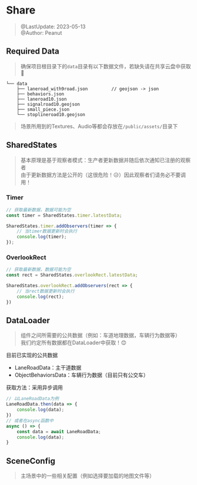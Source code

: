 # Share

> @LastUpdate: 2023-05-13 \
> @Author: Peanut

## Required Data

> 确保项目根目录下的`data`目录有以下数据文件，若缺失请在共享云盘中获取🧐

~~~text
└── data
    ├── laneroad_with9road.json         // geojson -> json
    ├── behaviors.json
    ├── laneroad10.json
    ├── signalroad10.geojson
    ├── small_piece.json
    └── stoplineroad10.geojson
~~~

> 场景所用到的Textures、Audio等都会存放在`/public/assets/`目录下


## SharedStates

> 基本原理是基于观察者模式：生产者更新数据并随后依次通知已注册的观察者 \
> 由于更新数据方法是公开的（这很危险！😥）因此观察者们请务必不要调用！

### Timer

~~~typescript
// 获取最新数据，数据可能为空
const timer = SharedStates.timer.latestData;
~~~

~~~typescript
SharedStates.timer.addObservers(timer => {
    // 当timer数据更新时会执行
    console.log(timer);
});
~~~

### OverlookRect

~~~typescript
// 获取最新数据，数据可能为空
const rect = SharedStates.overlookRect.latestData;
~~~

~~~typescript
SharedStates.overlookRect.addObservers(rect => {
    // 当rect数据更新时会执行
    console.log(rect);
})
~~~

## DataLoader

> 组件之间所需要的公共数据（例如：车道地理数据，车辆行为数据等）\
> 我们约定所有数据都在DataLoader中获取！😊

目前已实现的公共数据
- LaneRoadData：主干道数据
- ObjectBehaviorsData：车辆行为数据（目前只有公交车）

获取方法：采用异步调用
~~~typescript
// 以LaneRoadData为例
LaneRoadData.then(data => {
    console.log(data);
})
// 或者在async函数中
async () => {
    const data = await LaneRoadData;
    console.log(data);
}
~~~

## SceneConfig

> 主场景中的一些相关配置（例如选择要加载的地图文件等）
